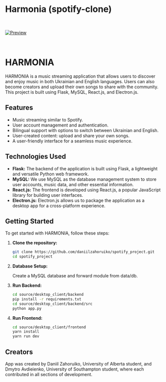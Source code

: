 # Harmonia (spotify-clone)

 <br>

[![Preview]][Link] 

<br>

[Preview]: https://img.shields.io/badge/Video%20Presentation-44489f?style=for-the-badge

[Link]: https://youtu.be/MMs05CKOG6c?si=EcmJFFYk01-dq8Zn 'Video Presentation.'

# HARMONIA

HARMONIA is a music streaming application that allows users to discover and enjoy music in both Ukrainian and English languages. Users can also become creators and upload their own songs to share with the community. This project is built using Flask, MySQL, React.js, and Electron.js.

## Features

- Music streaming similar to Spotify.
- User account management and authentication.
- Bilingual support with options to switch between Ukrainian and English.
- User-created content: upload and share your own songs.
- A user-friendly interface for a seamless music experience.

## Technologies Used

- **Flask:** The backend of the application is built using Flask, a lightweight and versatile Python web framework.
- **MySQL:** We use MySQL as the database management system to store user accounts, music data, and other essential information.
- **React.js:** The frontend is developed using React.js, a popular JavaScript library for building user interfaces.
- **Electron.js:** Electron.js allows us to package the application as a desktop app for a cross-platform experience.

## Getting Started

To get started with HARMONIA, follow these steps:

1. **Clone the repository:**

   ```bash
   git clone https://github.com/daniilzahoruiko/spotify_project.git
   cd spotify_project

2. **Database Setup:**

   Create a MySQL database and forward module from data/db.

3. **Run Backend:**

   ```bash
   cd source/desktop_client/backend
   pip install -r requirements.txt
   cd source/desktop_client/backend/src
   python app.py


4. **Run Frontend:**

   ```bash
   cd source/desktop_client/frontend
   yarn install
   yarn run dev

## Creators

App was created by Daniil Zahoruiko, University of Alberta student, and Dmytro Avdieienko, University of Southampton student, where each contributed in all sections of development.
